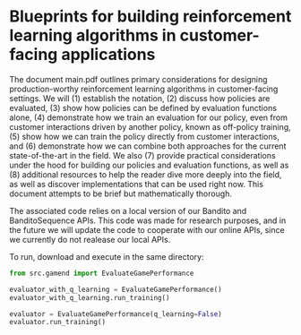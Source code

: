 # Blueprints for building reinforcement learning algorithms in customer-facing applications

The document main.pdf outlines primary considerations for designing production-worthy reinforcement learning algorithms in customer-facing settings. We will (1) establish the notation, (2) discuss how policies are evaluated, (3) show how policies can be defined by evaluation functions alone, (4) demonstrate how we train an evaluation for our policy, even from customer interactions driven by another policy, known as off-policy training, (5) show how we can train the policy directly from customer interactions, and (6) demonstrate how we can combine both approaches for the current state-of-the-art in the field. We also (7) provide practical considerations under the hood for building our policies and evaluation functions, as well as (8) additional resources to help the reader dive more deeply into the field, as well as discover implementations that can be used right now. This document attempts to be brief but mathematically thorough.

The associated code relies on a local version of our Bandito and BanditoSequence APIs. This code was made for research purposes, and in the future we will update the code to cooperate with our online APIs, since we currently do not realease our local APIs.

To run, download and execute in the same directory:

```python
from src.gamend import EvaluateGamePerformance

evaluator_with_q_learning = EvaluateGamePerformance()
evaluator_with_q_learning.run_training()

evaluator = EvaluateGamePerformance(q_learning=False)
evaluator.run_training()
```
